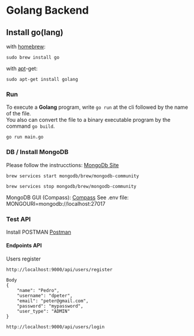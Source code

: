 # Golang Backend

## Install go(lang)

with [homebrew](http://mxcl.github.io/homebrew/):

```Shell
sudo brew install go
```

with [apt](http://packages.qa.debian.org/a/apt.html)-get:

```Shell
sudo apt-get install golang
```

### Run

To execute a **Golang** program, write ```go run``` at the cli followed by the name of the file.  
You also can convert the file to a binary executable program by the command ```go build```.  

```Shell
go run main.go
```


### DB / Install MongoDB

Please follow the instrucctions: [MongoDb Site](https://www.mongodb.com/docs/manual/tutorial/install-mongodb-on-os-x/) 

```Shell
brew services start mongodb/brew/mongodb-community
```

```Shell
brew services stop mongodb/brew/mongodb-community
```

MongoDB GUI (Compass): [Compass](https://www.mongodb.com/try/download/compass)
See .env file: MONGOURI=mongodb://localhost:27017

### Test API

Install POSTMAN [Postman](https://www.postman.com/downloads/)

#### Endpoints API

Users register
```Shell
http://localhost:9000/api/users/register

Body
{
    "name": "Pedro",
	"username": "dpeter",
    "email": "peter@gmail.com",
    "password": "mypassword",
    "user_type": "ADMIN"
}

```


```Shell
http://localhost:9000/api/users/login
```






